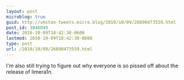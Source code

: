 ```yaml
---
layout: post
microblog: true
guid: http://vmstan-tweets.micro.blog/2010/10/09/26890473559.html
post_id: 3046049
date: 2010-10-09T18:42:30-0600
lastmod: 2010-10-09T18:42:30-0600
type: post
url: /2010/10/09/26890473559.html
---
```

I'm also still trying to figure out why everyone is so pissed off about the release of limera1n.
